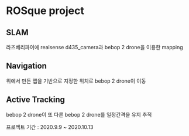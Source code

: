 ROSque project
==============

## SLAM
라즈베리파이에 realsense d435_camera과 bebop 2 drone을 이용한 mapping
## Navigation
위에서 만든 맵을 기반으로 지정한 위치로 bebop 2 drone이 이동
## Active Tracking
bebop 2 drone이 또 다른 bebop 2 drone를 일정간격을 유지 추적
  
  
프로젝트 기간 : 2020.9.9 ~ 2020.10.13

